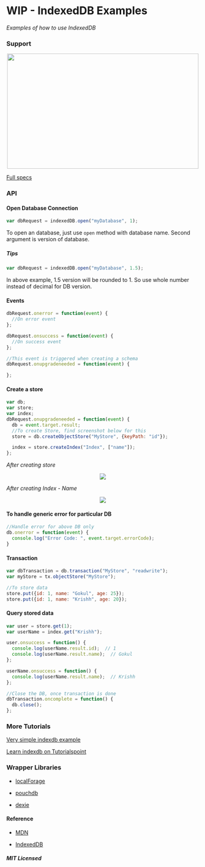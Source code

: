 # WIP - IndexedDB Examples

*Examples of how to use IndexedDB*

### Support

<p align="center"><img width="500px" height="300px" src="https://raw.githubusercontent.com/gokulkrishh/IndexedDB/master/indexeddb.png"></p>

[Full specs](https://www.w3.org/TR/IndexedDB/)

### API


#### Open Database Connection

```js
var dbRequest = indexedDB.open("myDatabase", 1);
```

To open an database, just use ```open``` method with database name. Second argument is version of database.

##### Tips

```js
var dbRequest = indexedDB.open("myDatabase", 1.5);
```

In above example, 1.5 version will be rounded to 1. So use whole number instead of decimal for DB version.

#### Events

```js
dbRequest.onerror = function(event) {
  //On error event
};
```

```js
dbRequest.onsuccess = function(event) {
  //On success event
};
```

```js
//This event is triggered when creating a schema
dbRequest.onupgradeneeded = function(event) {

};
```

#### Create a store

```js
var db;
var store;
var index;
dbRequest.onupgradeneeded = function(event) {
  db = event.target.result;
  //To create Store, find screenshot below for this
  store = db.createObjectStore("MyStore", {keyPath: "id"});

  index = store.createIndex("Index", ["name"]);
};
```

*After creating store*
<p align="center"><img src="https://raw.githubusercontent.com/gokulkrishh/IndexedDB/master/Object-Store.png" style="max-width: 100%"/></p>

*After creating Index - Name*
<p align="center"><img src="https://raw.githubusercontent.com/gokulkrishh/IndexedDB/master/Name-Index.png" style="max-width: 100%"/></p>

#### To handle generic error for particular DB

```js
//Handle error for above DB only
db.onerror = function(event) {
  console.log("Error Code: ", event.target.errorCode);
}
```

#### Transaction

```js
var dbTransaction = db.transaction("MyStore", "readwrite");
var myStore = tx.objectStore("MyStore");

//To store data
store.put({id: 1, name: "Gokul", age: 25});
store.put({id: 1, name: "Krishh", age: 20});
```

#### Query stored data

```js
var user = store.get(1);
var userName = index.get("Krishh");

user.onsuccess = function() {
  console.log(userName.result.id);  // 1
  console.log(userName.result.name);  // Gokul
};

userName.onsuccess = function() {
  console.log(userName.result.name);  // Krishh
};

//Close the DB, once transaction is done
dbTransaction.oncomplete = function() {
  db.close();
};
```

### More Tutorials
[Very simple indexdb example](https://gist.github.com/BigstickCarpet/a0d6389a5d0e3a24814b)

[Learn indexdb on Tutorialspoint](https://www.tutorialspoint.com/html5/html5_indexeddb.htm)


### Wrapper Libraries

- [localForage](https://localforage.github.io/localForage/)

- [pouchdb](https://pouchdb.com/)

- [dexie](http://dexie.org/)

#### Reference

- [MDN](https://developer.mozilla.org/en-US/docs/Web/API/IndexedDB_API/Using_IndexedDB)

- [IndexedDB](https://gist.github.com/BigstickCarpet/a0d6389a5d0e3a24814b)



##### MIT Licensed
